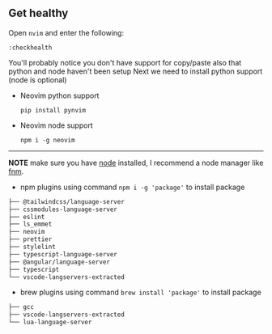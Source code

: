 ## Get healthy

Open `nvim` and enter the following:

```
:checkhealth
```

You'll probably notice you don't have support for copy/paste also that python and node haven't been setup
Next we need to install python support (node is optional)

- Neovim python support

  ```
  pip install pynvim
  ```

- Neovim node support

  ```
  npm i -g neovim
  ```

---

**NOTE** make sure you have [node](https://nodejs.org/en/) installed, I recommend a node manager like [fnm](https://github.com/Schniz/fnm).

- npm plugins
  using command `npm i -g 'package'` to install package

```bash
├── @tailwindcss/language-server
├── cssmodules-language-server
├── eslint
├── ls_emmet
├── neovim
├── prettier
├── stylelint
├── typescript-language-server
├── @angular/language-server
├── typescript
└── vscode-langservers-extracted

```

- brew plugins
  using command `brew install 'package'` to install package

```bash
├── gcc
├── vscode-langservers-extracted
└── lua-language-server

```
